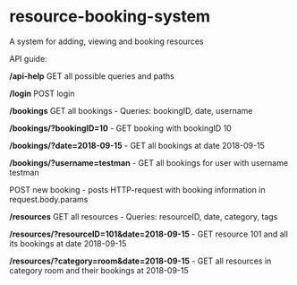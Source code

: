 # resource-booking-system
A system for adding, viewing and booking resources

API guide:

**/api-help**
GET all possible queries and paths

**/login**
POST login

**/bookings**
GET all bookings - Queries: bookingID, date, username

**/bookings/?bookingID=10** - GET booking with bookingID 10

**/bookings/?date=2018-09-15** - GET all bookings at date 2018-09-15

**/bookings/?username=testman** - GET all bookings for user with username testman

POST new booking - posts HTTP-request with booking information in request.body.params

**/resources**
GET all resources - Queries: resourceID, date, category, tags

**/resources/?resourceID=101&date=2018-09-15** - GET resource 101 and all its bookings at date 2018-09-15

**/resources/?category=room&date=2018-09-15** - GET all resources in category room and their bookings at 2018-09-15
